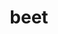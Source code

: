 ---
category: 4-letters
denotation: null
name: beet
reference_link: https://www.etymonline.com/word/beet
root_language: null
root_name: null
title: beet
type: free
word_sums:
- respelling: beet
  sum: 'Beet + '
---